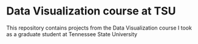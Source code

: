 # Data Visualization course at TSU
This repository contains projects from the Data Visualization course I took as a graduate student at Tennessee State University 
